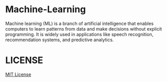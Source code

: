 # Machine-Learning
Machine learning (ML) is a branch of artificial intelligence that enables computers to learn patterns from data and make decisions without explicit programming. It is widely used in applications like speech recognition, recommendation systems, and predictive analytics.

# LICENSE
[MIT License](LICENSE)
